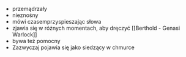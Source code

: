 * przemądrzały
* nieznośny
* mówi czasemprzyspieszając słowa
* zjawia się w różnych momentach, aby dręczyć [[Berthold - Genasi Warlock]]
* bywa też pomocny
* Zazwyczaj pojawia się jako siedzący w chmurce
